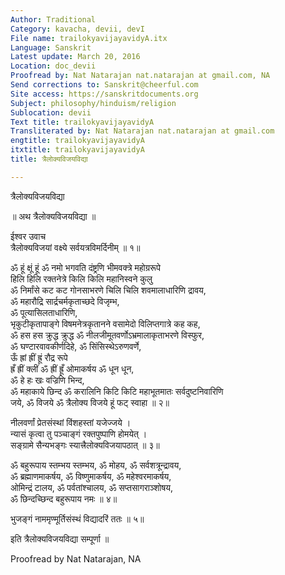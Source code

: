 ```yaml
---
Author: Traditional
Category: kavacha, devii, devI
File name: trailokyavijayavidyA.itx
Language: Sanskrit
Latest update: March 20, 2016
Location: doc_devii
Proofread by: Nat Natarajan nat.natarajan at gmail.com, NA
Send corrections to: Sanskrit@cheerful.com
Site access: https://sanskritdocuments.org
Subject: philosophy/hinduism/religion
Sublocation: devii
Text title: trailokyavijayavidyA
Transliterated by: Nat Natarajan nat.natarajan at gmail.com
engtitle: trailokyavijayavidyA
itxtitle: trailokyavijayavidyA
title: त्रैलोक्यविजयविद्या

---
```

  
 त्रैलोक्यविजयविद्या   
  
॥ अथ त्रैलोक्यविजयविद्या ॥  
  
ईश्वर उवाच  
त्रैलोक्यविजयां वक्ष्ये सर्वयत्रविमर्दिनीम् ॥ १॥  
  
ॐ हूं क्षूं हूं ॐ नमो भगवति दंष्ट्रणि भीमवक्त्रे महोग्ररूपे  
हिलि हिलि रक्तनेत्रे किलि किलि महानिस्वने कुलु  
ॐ निर्मांसे कट कट गोनसाभरणे चिलि चिलि शवमालाधारिणि द्रावय,  
ॐ महारौद्रि सार्द्रचर्मकृताच्छदे विजृम्भ,  
ॐ पूत्यासिलताधारिणि,  
भृकुटीकृतापाङ्गे विषमनेत्रकृतानने वसामेदो विलिप्तगात्रे कह कह,  
ॐ हस हस क्रुद्ध क्रुद्ध ॐ नीलजीमूतवर्णोऽभ्रमालाकृताभरणे विस्फुर,  
ॐ घण्टारवावकीर्णदिहे, ॐ सिंसिस्थेऽरुणवर्णे,  
ऊँ ह्रां ह्रीं ह्रूं रौद्र रूपे  
ह्रँ ह्रीं क्लीं ॐ ह्रीं ह्रूँ ओमाकर्षय ॐ धून धून,  
ॐ हे हः खः वज्रिणि भिन्द,  
ॐ महाकाये छिन्द ॐ करालिनि किटि किटि महाभूतमातः सर्वदुष्टनिवारिणि  
जये, ॐ विजये ॐ त्रैलोक्य विजये हूं फट् स्वाहा ॥ २॥  
  
नीलवर्णां प्रेतसंस्थां विंशहस्तां यजेज्जये ।  
न्यासं कृत्वा तु पञ्चाङ्गं रक्तपुष्पाणि होमयेत् ।  
सङ्ग्रामे सैन्यभङ्गः स्यात्त्रैलोक्यविजयापठात् ॥ ३॥  
  
ॐ बहुरूपाय स्तम्भय स्तम्भय, ॐ मोहय, ॐ सर्वशत्रून्द्रावय,  
ॐ ब्रह्माणमाकर्षय, ॐ विष्णुमाकर्षय, ॐ महेश्वरमाकर्षय,  
ओमिन्द्रं टालय, ॐ पर्वतांश्चालय, ॐ सप्तसागराञ्शोषय,  
ॐ छिन्दच्छिन्द बहुरूपाय नमः ॥ ४॥  
  
भुजङ्गं नाममृण्मूर्तिसंस्थं विद्यादरिं ततः ॥ ५॥  
  
इति त्रैलोक्यविजयविद्या सम्पूर्णा ॥  
  
  
Proofread by Nat Natarajan, NA  
  
  
